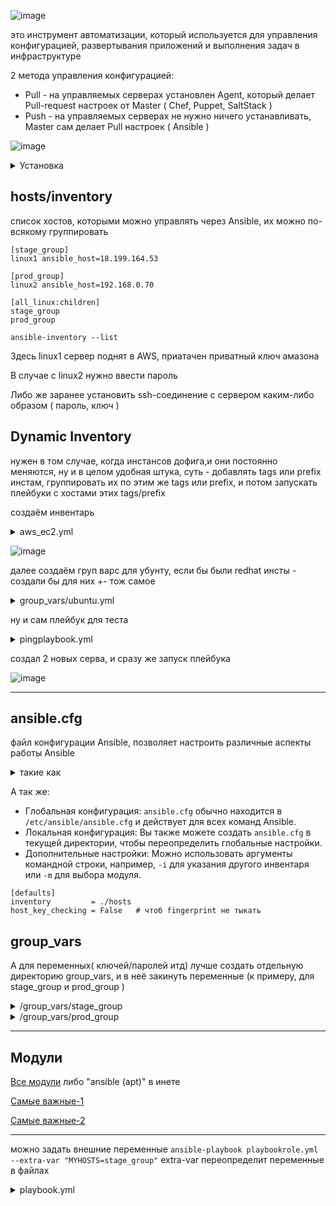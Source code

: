 ![image](https://github.com/Wireflex/Ansible/assets/165675775/a0566b9d-8065-4fda-9516-6b08c06500fa)

это инструмент автоматизации, который используется для управления конфигурацией, развертывания приложений и выполнения задач в инфраструктуре

2 метода управления конфигурацией:
 - Pull - на управляемых серверах установлен Agent, который делает Pull-request настроек от Master ( Chef, Puppet, SaltStack )
 - Push - на управляемых серверах не нужно ничего устанавливать, Master сам делает Pull настроек ( Ansible )

![image](https://github.com/user-attachments/assets/12987903-a769-4262-95c9-b1b8d9cf803b)

<details> <summary>Установка</summary>

```
sudo apt-add-repository ppa:ansible/ansible
sudo apt update
sudo apt install ansible
```
</details>

## hosts/inventory
список хостов, которыми можно управлять через Ansible, их можно по-всякому группировать

```
[stage_group]
linux1 ansible_host=18.199.164.53

[prod_group]
linux2 ansible_host=192.168.0.70

[all_linux:children]
stage_group
prod_group

```

```ansible-inventory --list```

Здесь linux1 сервер поднят в AWS, приатачен приватный ключ амазона

В случае с linux2 нужно ввести пароль

Либо же заранее установить ssh-соединение с сервером каким-либо образом ( пароль, ключ )

## Dynamic Inventory

нужен в том случае, когда инстансов дофига,и они постоянно меняются, ну и в целом удобная штука, суть - добавлять tags или prefix инстам, группировать их по этим же tags или prefix, и потом запускать плейбуки с хостами этих tags/prefix

создаём инвентарь
<details> <summary>aws_ec2.yml</summary>

```
plugin: aws_ec2
aws_profile: default
regions:
  - eu-central-1

hostnames:
  - ip-address    # тут чтобы по публичным айпи фильтровал, по дефолту по приватным будет( можно по домену кста делать )

#keyed_groups:
 # - prefix: arch       # можно группировать по префиксам
  #  key: architecture
  #- prefix: az
   # key: placement.availability_zone
groups:                           # либо по tags
  ubuntu: "'ubuntu' in tags.OS"   # на всех инстах,с которыми хотим взаимодействовать установлен tag "OS=ubuntu"
                                  # очевидно, можно группировать как угодно
```
</details>

![image](https://github.com/user-attachments/assets/1306d3e2-5cac-483b-ab9a-498abd32d9ae)

далее создаём груп варс для убунту, если бы были redhat инсты - создали бы для них +- тож самое

<details> <summary>group_vars/ubuntu.yml</summary>

```
ansible_ssh_private_key_file: wireflex-key-frankfurt.pem  # в директории лежит приватный ключ инста chmod 600
ansible_ssh_user: ubuntu                                  # подняты убунту сервы, у redhat, к примеру, тут будет ec2-user
ansible_ssh_common_args: '-o StrictHostKeyChecking=no'    # фингерпринт отключаем
```
</details>

ну и сам плейбук для теста

<details> <summary>pingplaybook.yml</summary>

```
- name: ping
  hosts: ubuntu

  tasks:
    - name: ping
      ping:
```
</details>

создал 2 новых серва, и сразу же запуск плейбука

![image](https://github.com/user-attachments/assets/8c4dd98b-de1b-41ba-b114-bf4fa7c43edb)

---

## ansible.cfg

файл конфигурации Ansible, позволяет настроить различные аспекты работы Ansible
<details> <summary>такие как</summary>

```
* Пути к инвентарю: Указывает, где искать файлы инвентаря, если они не находятся в стандартном месте (`/etc/ansible/hosts`).
* Пути к playbook: Указывает, где искать playbook, если они не находятся в текущей директории.
* Параметры по умолчанию: Устанавливает значения по умолчанию для различных параметров, таких как:
    * `ansible_user`: Пользователь для входа на хосты.
    * `ansible_port`: Порт для подключения к хостам.
    * `ansible_python_interpreter`: Путь к интерпретатору Python.
* Логирование: Настраивает уровень детализации логов.
* Прокси: Настраивает использование прокси-сервера.
```
</details>

А так же:
* Глобальная конфигурация: `ansible.cfg` обычно находится в `/etc/ansible/ansible.cfg` и действует для всех команд Ansible.
* Локальная конфигурация: Вы также можете создать `ansible.cfg` в текущей директории, чтобы переопределить глобальные настройки.
* Дополнительные настройки: Можно использовать аргументы командной строки, например, `-i` для указания другого инвентаря или `-m` для выбора модуля.

```
[defaults]
inventory         = ./hosts
host_key_checking = False   # чтоб fingerprint не тыкать
```

## group_vars

А для переменных( ключей/паролей итд) лучше создать отдельную директорию group_vars, и в неё закинуть переменные (к примеру, для stage_group и prod_group )

<details> <summary>/group_vars/stage_group</summary>

```
---
ansible_user:                 ubuntu
ansible_ssh_private_key_file: /home/wireflex/.ssh/wireflex-key-frankfurt.pem

```
</details>

<details> <summary>/group_vars/prod_group</summary>

```
---
ansible_user:     wireflex
ansible_ssh_pass: dota228
ansible_become_pass: dota   # либо у юзера вообще убрать пароль в visudo (%sudo   ALL=(ALL:ALL) ALL
                                                                        # wireflex ALL=(ALL:ALL) NOPASSWD:ALL)
```
</details>

---

## Модули

[Все модули](https://docs.ansible.com/ansible/2.9/modules/list_of_all_modules.html) либо "ansible (apt)" в инете

[Самые важные-1](https://habr.com/ru/companies/slurm/articles/707130/)

[Самые важные-2](https://habr.com/ru/companies/slurm/articles/707986/)

---

можно задать внешние переменные ```ansible-playbook playbookrole.yml --extra-var "MYHOSTS=stage_group"``` extra-var переопределит переменные в файлах 

<details> <summary>playbook.yml</summary>

```
---
- name: Install Apache and Upload Web Page
  hosts: "{{ MYHOSTS }}"
  become: yes

  roles:
    - { role: deploy_apache_web, when: ansible_system == 'Linux' }
```
</details>

